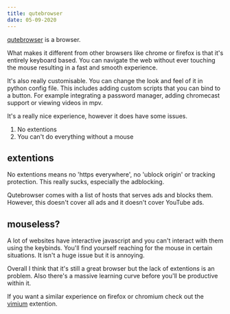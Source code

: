 ```yaml
---
title: qutebrowser
date: 05-09-2020
---
```


[qutebrowser](https://qutebrowser.org/) is a browser.

What makes it different from other browsers like chrome or firefox is that it's entirely keyboard based. You can navigate the web without ever touching the mouse resulting in a fast and smooth experience.

It's also really customisable. You can change the look and feel of it in python config file. This includes adding custom scripts that you can bind to a button. For example integrating a password manager, adding chromecast support or viewing videos in mpv.

It's a really nice experience, however it does have some issues. 

1. No extentions
2. You can't do everything without a mouse

## extentions

No extentions means no 'https everywhere', no 'ublock origin' or tracking protection. This really sucks, especially the adblocking. 

Qutebrowser comes with a list of hosts that serves ads and blocks them. However, this doesn't cover all ads and it doesn't cover YouTube ads. 

## mouseless?

A lot of websites have interactive javascript and you can't interact with them using the keybinds. You'll find yourself reaching for the mouse in certain situations. It isn't a huge issue but it is annoying.

Overall I think that it's still a great browser but the lack of extentions is an problem. Also there's a massive learning curve before you'll be productive within it. 

If you want a similar experience on firefox or chromium check out the [vimium](https://addons.mozilla.org/en-US/firefox/addon/vimium-c/) extention.

